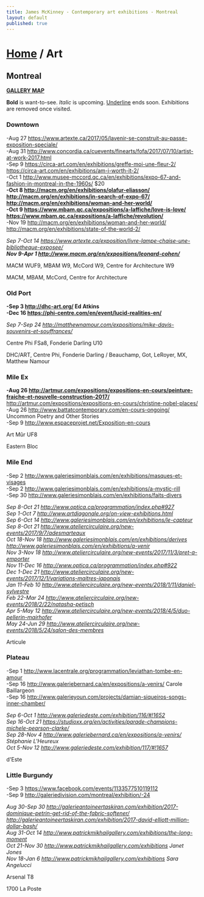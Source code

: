 ```yaml
---
title: James McKinney - Contemporary art exhibitions - Montreal
layout: default
published: true
---
```


# [Home](/) / Art

## Montreal

**[GALLERY MAP](https://www.google.com/maps/d/u/0/edit?mid=1pKDvWCvnInNN2igV2ruxxL_srzE)**

<span class="glyphicon glyphicon-info-sign" aria-hidden="true"></span> <strong>Bold</strong> is want-to-see. <em>Italic</em> is upcoming. <u>Underline</u> ends soon. Exhibitions are removed once visited.

### Downtown

-Aug 27 <https://www.artexte.ca/2017/05/lavenir-se-construit-au-passe-exposition-speciale/>  
-Aug 31 <http://www.concordia.ca/cuevents/finearts/fofa/2017/07/10/artist-at-work-2017.html>  
-Sep 9 <https://circa-art.com/en/exhibitions/greffe-moi-une-fleur-2/> <https://circa-art.com/en/exhibitions/am-i-worth-it-2/>  
-Oct 1 <http://www.musee-mccord.qc.ca/en/exhibitions/expo-67-and-fashion-in-montreal-in-the-1960s/> $20  
**-Oct 8 <http://macm.org/en/exhibitions/olafur-eliasson/> <http://macm.org/en/exhibitions/in-search-of-expo-67/> <http://macm.org/en/exhibitions/woman-and-her-world/>**  
**-Oct 9 <https://www.mbam.qc.ca/expositions/a-laffiche/love-is-love/> <https://www.mbam.qc.ca/expositions/a-laffiche/revolution/>**  
-Nov 19 <http://macm.org/en/exhibitions/woman-and-her-world/> <http://macm.org/en/exhibitions/state-of-the-world-2/>  

_Sep 7-Oct 14 <https://www.artexte.ca/exposition/livre-lampe-chaise-une-bibliotheque-exposee/>_  
_**Nov 9-Apr 1 <http://www.macm.org/en/expositions/leonard-cohen/>**_  

<span class="glyphicon glyphicon-time" aria-hidden="true"></span> MACM WUF9, MBAM W9, McCord W9, Centre for Architecture W9

<span class="glyphicon glyphicon-calendar" aria-hidden="true"></span> MACM, MBAM, McCord, Centre for Architecture

### Old Port

**-Sep 3 <http://dhc-art.org/> Ed Atkins**  
**-Dec 16 <https://phi-centre.com/en/event/lucid-realities-en/>**  

_Sep 7-Sep 24 <http://matthewnamour.com/expositions/mike-davis-souvenirs-et-souffrances/>_  

<span class="glyphicon glyphicon-time" aria-hidden="true"></span> Centre Phi FSa8, Fonderie Darling U10

<span class="glyphicon glyphicon-calendar" aria-hidden="true"></span> DHC/ART, Centre Phi, Fonderie Darling / Beauchamp, Got, LeRoyer, MX, Matthew Namour

### Mile Ex

**-Aug 26 <http://artmur.com/expositions/expositions-en-cours/peinture-fraiche-et-nouvelle-construction-2017/>** <http://artmur.com/expositions/expositions-en-cours/christine-nobel-places/>  
-Aug 26 <http://www.battatcontemporary.com/en-cours-ongoing/> Uncommon Poetry and Other Stories  
-Sep 9 <http://www.espaceprojet.net/Exposition-en-cours>  

<span class="glyphicon glyphicon-time" aria-hidden="true"></span> Art Mûr UF8

<span class="glyphicon glyphicon-calendar" aria-hidden="true"></span> Eastern Bloc

### Mile End

-Sep 2 <http://www.galeriesimonblais.com/en/exhibitions/masques-et-visages>  
-Sep 2 <http://www.galeriesimonblais.com/en/exhibitions/a-mystic-rill>  
-Sep 30 <http://www.galeriesimonblais.com/en/exhibitions/faits-divers>  

_Sep 8-Oct 21 <http://www.optica.ca/programmation/index.php#927>_  
_Sep 1-Oct 7 <http://www.artdiagonale.org/on-view-exhibitions.html>_  
_Sep 6-Oct 14 <http://www.galeriesimonblais.com/en/exhibitions/le-capteur>_  
_Sep 8-Oct 21 <http://www.ateliercirculaire.org/new-events/2017/9/7/adesmarteaux>_  
_Oct 18-Nov 18 <http://www.galeriesimonblais.com/en/exhibitions/derives> <http://www.galeriesimonblais.com/en/exhibitions/a-venir>_  
_Nov 3-Nov 18 <http://www.ateliercirculaire.org/new-events/2017/11/3/pret-a-emporter>_  
_Nov 11-Dec 16 <http://www.optica.ca/programmation/index.php#922>_  
_Dec 1-Dec 21 <http://www.ateliercirculaire.org/new-events/2017/12/1/variations-maitres-japonais>_  
_Jan 11-Feb 10 <http://www.ateliercirculaire.org/new-events/2018/1/11/daniel-sylvestre>_  
_Feb 22-Mar 24 <http://www.ateliercirculaire.org/new-events/2018/2/22/natasha-petisch>_  
_Apr 5-May 12 <http://www.ateliercirculaire.org/new-events/2018/4/5/duo-pellerin-mairhofer>_  
_May 24-Jun 29 <http://www.ateliercirculaire.org/new-events/2018/5/24/salon-des-membres>_  

<span class="glyphicon glyphicon-calendar" aria-hidden="true"></span> Articule

### Plateau

-Sep 1 <http://www.lacentrale.org/programmation/leviathan-tombe-en-amour>  
-Sep 16 <http://www.galeriebernard.ca/en/expositions/a-venirs/> Carole Baillargeon  
-Sep 16 <http://www.galerieyoun.com/projects/damian-siqueiros-songs-inner-chamber/>  

_Sep 6-Oct 1 <http://www.galeriedeste.com/exhibition/116/#!1652>_  
_Sep 16-Oct 21 <https://studioxx.org/en/activities/parade-champions-michele-pearson-clarke/>_  
_Sep 28-Nov 4 <http://www.galeriebernard.ca/en/expositions/a-venirs/> Stéphanie L'Heureux_  
_Oct 5-Nov 12 <http://www.galeriedeste.com/exhibition/117/#!1657>_  

<span class="glyphicon glyphicon-calendar" aria-hidden="true"></span> d'Este

### Little Burgundy

-Sep 3 <https://www.facebook.com/events/1133577510119112>  
-Sep 9 <http://galeriedivision.com/montreal/exhibition/-24>  

_Aug 30-Sep 30 <http://galerieantoineertaskiran.com/exhibition/2017-dominique-petrin-get-rid-of-the-fabric-softener/> <http://galerieantoineertaskiran.com/exhibition/2017-david-elliott-million-dollar-bash/>_  
_Aug 31-Oct 14 <http://www.patrickmikhailgallery.com/exhibitions/the-long-moment>_  
_Oct 21-Nov 30 <http://www.patrickmikhailgallery.com/exhibitions> Janet Jones_  
_Nov 18-Jan 6 <http://www.patrickmikhailgallery.com/exhibitions> Sara Angelucci_  

<span class="glyphicon glyphicon-time" aria-hidden="true"></span> Arsenal T8

<span class="glyphicon glyphicon-calendar" aria-hidden="true"></span> 1700 La Poste
